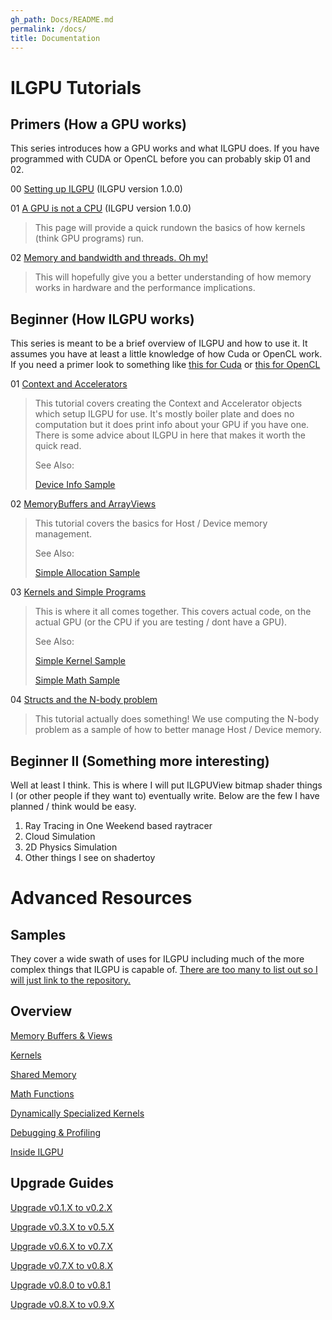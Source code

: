 ```yaml
---
gh_path: Docs/README.md
permalink: /docs/
title: Documentation
---
```


# ILGPU Tutorials

## Primers (How a GPU works)

This series introduces how a GPU works and what ILGPU does. If you have programmed with CUDA or OpenCL
before you can probably skip 01 and 02.

00 [Setting up ILGPU](01_Primers/01_Setting-Up-ILGPU.md) (ILGPU version 1.0.0)

01 [A GPU is not a CPU](01_Primers/01_Setting-Up-ILGPU.md) (ILGPU version 1.0.0)
> This page will provide a quick rundown the basics of how kernels (think GPU programs) run.

02 [Memory and bandwidth and threads. Oh my!](01_Primers/02_A-GPU-Is-Not-A-CPU.md)
> This will hopefully give you a better understanding of how memory works in hardware and the performance
> implications.

## Beginner (How ILGPU works)

This series is meant to be a brief overview of ILGPU and how to use it. It assumes you have at least a little knowledge
of how Cuda or OpenCL work.
If you need a primer look to something like [this for Cuda](https://developer.nvidia.com/about-cuda)
or [this for OpenCL](https://www.khronos.org/opencl/)

01 [Context and Accelerators](02_Beginner/01_Context-and-Accelerators.md)
> This tutorial covers creating the Context and Accelerator objects which setup ILGPU for use.
> It's mostly boiler plate and does no computation but it does print info about your GPU if you have one.
> There is some advice about ILGPU in here that makes it worth the quick read.
>
> See Also:
>
> [Device Info Sample](https://github.com/m4rs-mt/ILGPU/tree/master/Samples/DeviceInfo)

02 [MemoryBuffers and ArrayViews](02_Beginner/02_MemoryBuffers-and-ArrayViews.md)
> This tutorial covers the basics for Host / Device memory management.
>
> See Also:
>
> [Simple Allocation Sample](https://github.com/m4rs-mt/ILGPU/tree/master/Samples/SimpleAlloc)

03 [Kernels and Simple Programs](02_Beginner/03_Kernels-and-Simple-Programs.md)
> This is where it all comes together. This covers actual code, on the actual GPU (or the CPU if you are testing / dont
> have a GPU).
>
> See Also:
>
> [Simple Kernel Sample](https://github.com/m4rs-mt/ILGPU/tree/master/Samples/SimpleKernel)
>
> [Simple Math Sample](https://github.com/m4rs-mt/ILGPU/tree/master/Samples/SimpleMath)


04 [Structs and the N-body problem](02_Beginner/04_Structs.md)
> This tutorial actually does something! We use computing the N-body problem as a sample of how to better manage Host /
> Device memory.

## Beginner II (Something more interesting)

Well at least I think. This is where I will put ILGPUView bitmap shader things I (or other people if they want to)
eventually write. Below are the few I have planned / think would be easy.

1. Ray Tracing in One Weekend based raytracer
2. Cloud Simulation
3. 2D Physics Simulation
4. Other things I see on shadertoy

# Advanced Resources

## Samples

They cover a wide swath of uses for ILGPU including much of the more complex things that ILGPU is capable of.
[There are too many to list out so I will just link to the repository.](https://github.com/m4rs-mt/ILGPU/tree/master/Samples)

## Overview

[Memory Buffers & Views](03_Advanced/01_Memory-Buffers-and-Views.md)

[Kernels](03_Advanced/02_Kernels.md)

[Shared Memory](03_Advanced/03_Shared-Memory.md)

[Math Functions](03_Advanced/04_Math-Functions.md)

[Dynamically Specialized Kernels](03_Advanced/05_Dynamically-Specialized-Kernels.md)

[Debugging & Profiling](03_Advanced/06_Debugging-and-Profiling.md)

[Inside ILGPU](03_Advanced/07_Inside-ILGPU.md)

## Upgrade Guides

[Upgrade v0.1.X to v0.2.X](04_Upgrade-Guides/06_v0.1.X-to-v0.2.X.md)

[Upgrade v0.3.X to v0.5.X](04_Upgrade-Guides/05_v0.3.X-to-v0.5.X.md)

[Upgrade v0.6.X to v0.7.X](04_Upgrade-Guides/04_v0.6.X-to-v0.7.X.md)

[Upgrade v0.7.X to v0.8.X](04_Upgrade-Guides/03_v0.7.X-to-v0.8.X.md)

[Upgrade v0.8.0 to v0.8.1](04_Upgrade-Guides/02_v0.8.0-to-v0.8.1.md)

[Upgrade v0.8.X to v0.9.X](04_Upgrade-Guides/01_v0.8.X-to-v0.9.X.md)

